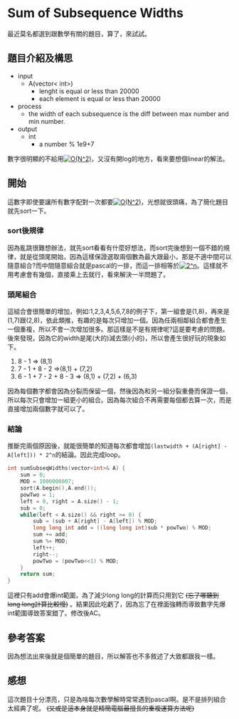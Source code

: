 # Sum of Subsequence Widths
最近莫名都選到跟數學有關的題目，算了，來試試。

## 題目介紹及構思
- input
  - A(vector< int>)
    - lenght is equal or less than 20000
    - each element is equal or less than 20000
- process
  - the width of each subsequence is the diff between max number and min number.
- output
  - int
    - a number % 1e9+7

數字很明顯的不給用<a href="https://www.codecogs.com/eqnedit.php?latex=O(N^2)" target="_blank"><img src="https://latex.codecogs.com/gif.latex?O(N^2)" title="O(N^2)" /></a>，又沒有開log的地方，看來要想個linear的解法。

## 開始
這數字即使要讓所有數字配對一次都要<a href="https://www.codecogs.com/eqnedit.php?latex=O(N^2)" target="_blank"><img src="https://latex.codecogs.com/gif.latex?O(N^2)" title="O(N^2)" /></a>，光想就很頭痛，為了簡化題目就先sort一下。

### sort後規律
因為亂跳很難想辦法，就先sort看看有什麼好想法，而sort完後想到一個不錯的規律，就是從頭尾開始，因為這樣保證選取兩個數為最大跟最小，那是不適中間可以隨意組合?而中間隨意組合就是pascal的一排，而這一排相等於<a href="https://www.codecogs.com/eqnedit.php?latex=2^n" target="_blank"><img src="https://latex.codecogs.com/gif.latex?2^n" title="2^n" /></a>。這樣就不用考慮會有幾個，直接乘上去就行，看來解決一半問題了。

### 頭尾組合
這組合會很簡單的增加，例如:1,2,3,4,5,6,7,8的例子下，第一組會是(1,8)，再來是(1,7)跟(2,8)，依此類推，有趣的是每次只增加一個。因為任兩相鄰組合都會產生一個重複，所以不會一次增加很多。那這樣是不是有規律呢?這是要考慮的問題。後來發現，因為它的width是尾(大的)減去頭(小的)，所以會產生很好玩的現象如下。

1. 8 - 1 => (8,1)
2. 7 - 1 + 8 - 2 =>(8,1) + (7,2)
3. 6 - 1 + 7 - 2 + 8 - 3 => (8,1) + (7,2) + (6,3)

因為每個數字都會因為分裂而保留一個，然後因為和另一組分裂重疊而保證一個，所以每次只會增加一組更小的組合。因為每次組合不再需要每個都去算一次，而是直接增加兩個數字就可以了。

### 結論
推斷完兩個原因後，就能很簡單的知道每次都會增加`(lastwidth + (A[right] - A[left])) * 2^n`的結論。因此完成loop。

``` C++ = 
int sumSubseqWidths(vector<int>& A) {
    sum = 0;
    MOD = 1000000007;   
    sort(A.begin(),A.end());
    powTwo = 1;
    left = 0, right = A.size() - 1;
    sub = 0;
    while(left < A.size() && right >= 0) {
        sub = (sub + A[right] - A[left]) % MOD;
        long long int add = ((long long int)sub * powTwo) % MOD;
        sum += add;        
        sum %= MOD;
        left++;
        right--;
        powTwo = (powTwo<<1) % MOD;
    }        
    return sum;
}
```

這裡只有add會爆int範圍，為了減少long long的計算而只用到它 ~~(忘了哪聽到long long計算比較慢)~~ 。結果因此吃虧了，因為忘了在裡面強轉而導致數字先爆int範圍導致答案錯了。修改後AC。

## 參考答案
因為想法出來後就是個簡單的題目，所以解答也不多敘述了大致都跟我一樣。

## 感想
這次題目十分漂亮，只是為啥每次數學解時常常遇到pascal啊。是不是排列組合太經典了呢。 ~~(又或是這本身就是精簡電腦最擅長的重複運算方法呢)~~
